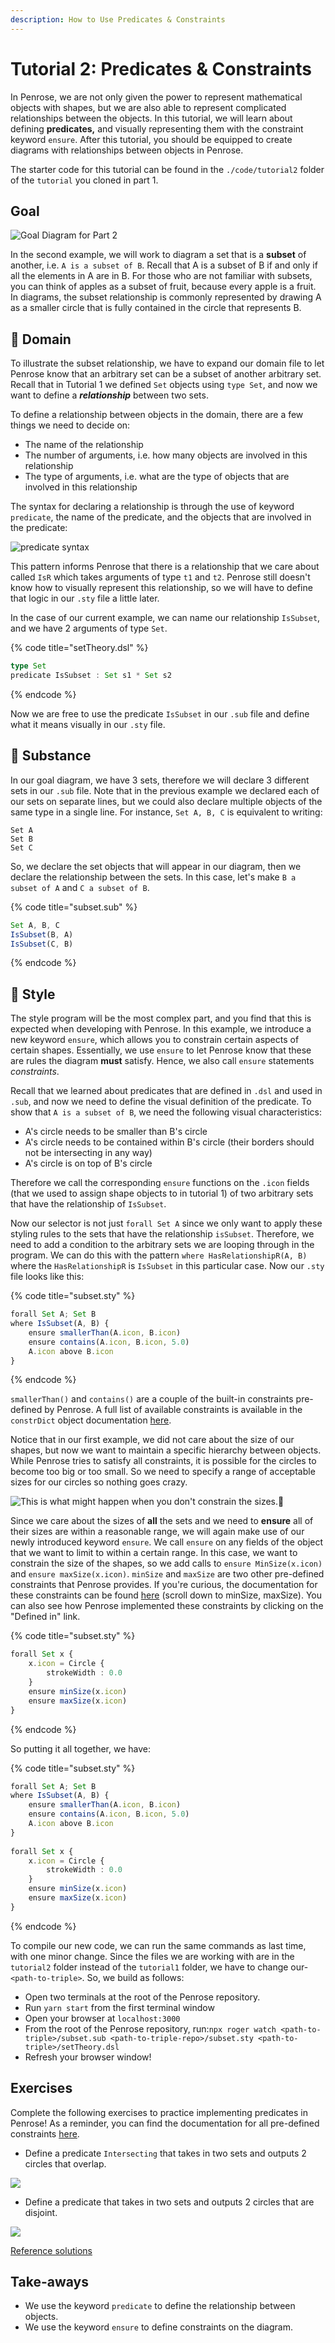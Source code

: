 ```yaml
---
description: How to Use Predicates & Constraints
---
```


# Tutorial 2: Predicates & Constraints

In Penrose, we are not only given the power to represent mathematical objects with shapes, but we are also able to represent complicated relationships between the objects. In this tutorial, we will learn about defining **predicates,** and visually representing them with the constraint keyword `ensure`. After this tutorial, you should be equipped to create diagrams with relationships between objects in Penrose.

The starter code for this tutorial can be found in the `./code/tutorial2` folder of the `tutorial` you cloned in part 1. 

## Goal

![Goal Diagram for Part 2](https://github.com/penrose/penrose/raw/docs-edit/assets/tutorial/part2/goal.svg)

In the second example, we will work to diagram a set that is a **subset** of another, i.e. `A is a subset of B`. Recall that  A is a subset of B if and only if all the elements in A are in B. For those who are not familiar with subsets, you can think of apples as a subset of fruit, because every apple is a fruit. In diagrams, the subset relationship is commonly represented by drawing A as a smaller circle that is fully contained in the circle that represents B.

## 📄 Domain

To illustrate the subset relationship, we have to expand our domain file to let Penrose know that an arbitrary set can be a subset of another arbitrary set. Recall that in Tutorial 1 we defined `Set` objects using `type Set`, and now we want to define a _**relationship**_ between two sets.

To define a relationship between objects in the domain, there are a few things we need to decide on:

* The name of the relationship
* The number of arguments, i.e. how many objects are involved in this relationship
* The type of arguments, i.e. what are the type of objects that are involved in this relationship

The syntax for declaring a relationship is through the use of keyword `predicate`, the name of the predicate, and the objects that are involved in the predicate:

![predicate syntax](https://github.com/penrose/penrose/raw/docs-edit/assets/tutorial/part2/predicateSyntax.png)

This pattern informs Penrose that there is a relationship that we care about called `IsR` which takes arguments of type `t1` and `t2`. Penrose still doesn't know how to visually represent this relationship, so we will have to define that logic in our `.sty` file a little later.

In the case of our current example, we can name our relationship `IsSubset`, and we have 2 arguments of type `Set`.

{% code title="setTheory.dsl" %}
```typescript
type Set
predicate IsSubset : Set s1 * Set s2
```
{% endcode %}

Now we are free to use the predicate `IsSubset` in our `.sub` file and define what it means visually in our `.sty` file.

## 📄 Substance

In our goal diagram, we have 3 sets, therefore we will declare 3 different sets in our `.sub` file. Note that in the previous example we declared each of our sets on separate lines, but we could also declare multiple objects of the same type in a single line. For instance, `Set A, B, C` is equivalent to writing:

```text
Set A
Set B
Set C
```

So, we declare the set objects that will appear in our diagram, then we declare the relationship between the sets. In this case, let's make `B a subset of A` and `C a subset of B`.

{% code title="subset.sub" %}
```typescript
Set A, B, C
IsSubset(B, A)
IsSubset(C, B)
```
{% endcode %}

## 📄 Style

The style program will be the most complex part, and you find that this is expected when developing with Penrose. In this example, we introduce a new keyword `ensure`, which allows you to constrain certain aspects of certain shapes. Essentially, we use `ensure` to let Penrose know that these are rules the diagram **must** satisfy. Hence, we also call `ensure` statements _constraints_.

Recall that we learned about predicates that are defined in `.dsl` and used in `.sub`, and now we need to define the visual definition of the predicate. To show that `A is a subset of B`, we need the following visual characteristics:

* A's circle needs to be smaller than B's circle
* A's circle needs to be contained within B's circle \(their borders should not be intersecting in any way\)
* A's circle is on top of B's circle

Therefore we call the corresponding `ensure` functions on the `.icon` fields \(that we used to assign shape objects to in tutorial 1\) of two arbitrary sets that have the relationship of `IsSubset`.

Now our selector is not just `forall Set A` since we only want to apply these styling rules to the sets that have the relationship `isSubset`. Therefore, we need to add a condition to the arbitrary sets we are looping through in the program. We can do this with the pattern `where HasRelationshipR(A, B)` where the `HasRelationshipR` is `IsSubset` in this particular case. Now our `.sty` file looks like this:

{% code title="subset.sty" %}
```typescript
forall Set A; Set B
where IsSubset(A, B) {
    ensure smallerThan(A.icon, B.icon)
    ensure contains(A.icon, B.icon, 5.0)
    A.icon above B.icon
}
```
{% endcode %}

`smallerThan()` and `contains()` are a couple of the built-in constraints pre-defined by Penrose. A full list of available constraints is available in the `constrDict` object documentation [here](https://penrose.github.io/penrose/modules/_contrib_constraints_.html#constrdict).

Notice that in our first example, we did not care about the size of our shapes, but now we want to maintain a specific hierarchy between objects. While Penrose tries to satisfy all constraints, it is possible for the circles to become too big or too small. So we need to specify a range of acceptable sizes for our circles so nothing goes crazy.

![This is what might happen when you don&apos;t constrain the sizes.&#x1F47F;](https://github.com/penrose/penrose/raw/docs-edit/assets/tutorial/part2/no_ensures.png)

Since we care about the sizes of **all** the sets and we need to **ensure** all of their sizes are within a reasonable range, we will again make use of our newly introduced keyword `ensure`. We call `ensure` on any fields of the object that we want to limit to within a certain range. In this case, we want to constrain the size of the shapes, so we add calls to `ensure MinSize(x.icon)` and `ensure maxSize(x.icon)`. `minSize` and `maxSize` are two other pre-defined constraints that Penrose provides. If you're curious, the documentation for these constraints can be found [here](https://penrose.github.io/penrose/modules/_contrib_constraints_.html#constrdict) \(scroll down to minSize, maxSize\). You can also see how Penrose implemented these constraints by clicking on the "Defined in" link.

{% code title="subset.sty" %}
```typescript
forall Set x {
    x.icon = Circle {
        strokeWidth : 0.0
    }
    ensure minSize(x.icon)
    ensure maxSize(x.icon)
}
```
{% endcode %}

So putting it all together, we have:

{% code title="subset.sty" %}
```typescript
forall Set A; Set B
where IsSubset(A, B) {
    ensure smallerThan(A.icon, B.icon)
    ensure contains(A.icon, B.icon, 5.0)
    A.icon above B.icon
}
    
forall Set x {
    x.icon = Circle {
        strokeWidth : 0.0
    }
    ensure minSize(x.icon)
    ensure maxSize(x.icon)
}
```
{% endcode %}

To compile our new code, we can run the same commands as last time, with one minor change. Since the files we are working with are in the `tutorial2` folder instead of the `tutorial1` folder, we have to change our-`<path-to-triple>`. So, we build as follows:

* Open two terminals at the root of the Penrose repository.
* Run `yarn start` from the first terminal window
* Open your browser at `localhost:3000`
* From the root of the Penrose repository, run:`npx roger watch <path-to-triple>/subset.sub <path-to-triple-repo>/subset.sty <path-to-triple>/setTheory.dsl`
* Refresh your browser window!

## Exercises

Complete the following exercises to practice implementing predicates in Penrose! As a reminder, you can find the documentation for all pre-defined constraints [here](https://penrose.github.io/penrose/modules/_contrib_constraints_.html#constrdict).

* Define a predicate `Intersecting` that takes in two sets and outputs 2 circles that overlap.

![](.gitbook/assets/e1c1.png)

* Define a predicate that takes in two sets and outputs 2 circles that are disjoint.

![](.gitbook/assets/e1c2.png)

[Reference solutions](https://github.com/penrose/penrose/blob/docs-edit/tutorial/code/tutorial2/exercises-sol.md)

## Take-aways

* We use the keyword `predicate` to define the relationship between objects.
* We use the keyword `ensure` to define constraints on the diagram.

